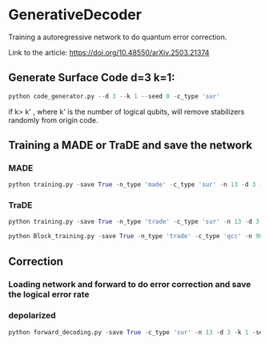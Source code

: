 
# GenerativeDecoder
Training a autoregressive network to do quantum error correction.

Link to the article: https://doi.org/10.48550/arXiv.2503.21374

## Generate Surface Code d=3 k=1:

```python
python code_generator.py --d 3 --k 1 --seed 0 -c_type 'sur'
```
if k> k' , where k' is the number of logical qubits, will remove stabilizers randomly from origin code.

## Training a MADE or TraDE and save the network

### MADE
```python
python training.py -save True -n_type 'made' -c_type 'sur' -n 13 -d 3 -k 1 -seed 0 -er 0.189 -device 'cuda:0' -batch 10000 -epoch 50000 -depth 3 -width 20
```
### TraDE
```python
python training.py -save True -n_type 'trade' -c_type 'sur' -n 13 -d 3 -k 1 -seed 0 -er 0.189 -device 'cuda:0' -batch 10000 -epoch 50000 -d_model 128 -n_heads 4 -d_ff 512 -n_layers 2 
```

```python
python Block_training.py -save True -n_type 'trade' -c_type 'qcc' -n 90 -d 10 -k 8 -seed 0 -er 0.13 -device 'cuda:1' -batch 10000 -epoch 500000 -d_model 256 -n_heads 4 -d_ff 256 -n_layers 3 -dtype 'float32'
```
## Correction

### Loading network and forward to do error correction and save the logical error rate

### depolarized
```python
python forward_decoding.py -save True -c_type 'sur' -n 13 -d 3 -k 1 -seed 0  -device 'cuda:0' -n_type 'made' -e_model 'dep' -trials 10000 -er 0.189
```

